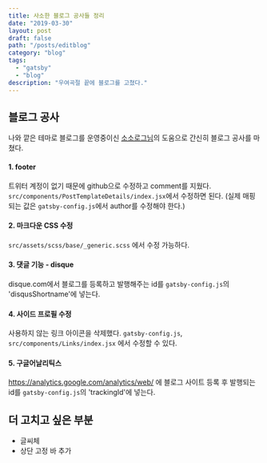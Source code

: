 ```yaml
---
title: 사소한 블로그 공사들 정리
date: "2019-03-30"
layout: post
draft: false
path: "/posts/editblog"
category: "blog"
tags:
  - "gatsby"
  - "blog"
description: "우여곡절 끝에 블로그를 고쳤다."
---
```


## 블로그 공사
나와 깥은 테마로 블로그를 운영중이신 [소소로그님](https://sosolog.netlify.com)의 도움으로 간신히 블로그 공사를 마쳤다.


#### 1. footer
트위터 계정이 없기 때문에 github으로 수정하고 comment를 지웠다.  
`src/components/PostTemplateDetails/index.jsx`에서 수정하면 된다. 
(실제 매핑되는 값은 `gatsby-config.js`에서 author를 수정해야 한다.)

#### 2. 마크다운 CSS 수정
`src/assets/scss/base/_generic.scss` 에서 수정 가능하다.

#### 3. 댓글 기능 - disque
disque.com에서 블로그를 등록하고 발행해주는 id를 `gatsby-config.js`의 'disqusShortname'에 넣는다.

#### 4. 사이드 프로필 수정
사용하지 않는 링크 아이콘을 삭제했다.
`gatsby-config.js`, `src/components/Links/index.jsx` 에서 수정할 수 있다.

#### 5. 구글어날리틱스
https://analytics.google.com/analytics/web/
에 블로그 사이트 등록 후 발행되는 id를 `gatsby-config.js`의 'trackingId'에 넣는다.
  
  
  
## 더 고치고 싶은 부분
- 글씨체
- 상단 고정 바 추가